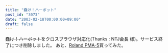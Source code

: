 ```yaml
---
title: "蠢け！ハーボット"
post_id: "3073"
date: "2003-02-18T00:00:00+09:00"
draft: false
---
```



<del>蠢け！ハーボット</del>をクロスブラウザ対応化(Thanks : NTJ会長 様)。サービス終了につき削除しました。 あと、[Roland PMA-5](/pma-5)買ってみた。
